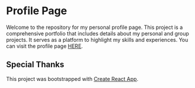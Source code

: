 # Profile Page
Welcome to the repository for my personal profile page. This project is a comprehensive portfolio that includes details about my personal and group projects. It serves as a platform to highlight my skills and experiences. You can visit the profile page [HERE](https://p-apangg.github.io/profile-page/#).

## Special Thanks
This project was bootstrapped with [Create React App](https://github.com/facebook/create-react-app).
